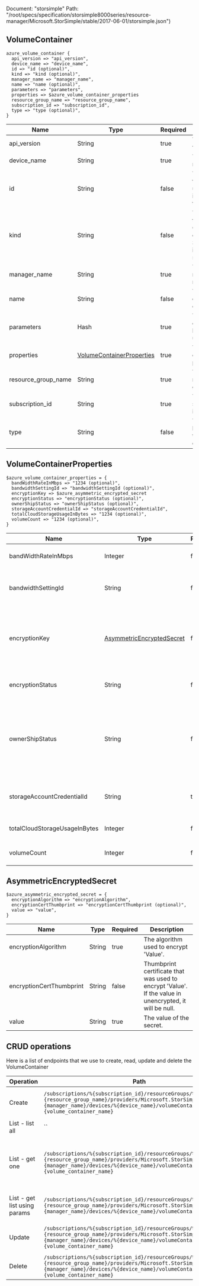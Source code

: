 Document: "storsimple"
Path: "/root/specs/specification/storsimple8000series/resource-manager/Microsoft.StorSimple/stable/2017-06-01/storsimple.json")

## VolumeContainer

```puppet
azure_volume_container {
  api_version => "api_version",
  device_name => "device_name",
  id => "id (optional)",
  kind => "kind (optional)",
  manager_name => "manager_name",
  name => "name (optional)",
  parameters => "parameters",
  properties => $azure_volume_container_properties
  resource_group_name => "resource_group_name",
  subscription_id => "subscription_id",
  type => "type (optional)",
}
```

| Name        | Type           | Required       | Description       |
| ------------- | ------------- | ------------- | ------------- |
|api_version | String | true | The api version |
|device_name | String | true | The device name |
|id | String | false | The path ID that uniquely identifies the object. |
|kind | String | false | The Kind of the object. Currently only Series8000 is supported |
|manager_name | String | true | The manager name |
|name | String | false | The name of the object. |
|parameters | Hash | true | The volume container to be added or updated. |
|properties | [VolumeContainerProperties](#volumecontainerproperties) | true | The volume container properties. |
|resource_group_name | String | true | The resource group name |
|subscription_id | String | true | The subscription id |
|type | String | false | The hierarchical type of the object. |
        
## VolumeContainerProperties

```puppet
$azure_volume_container_properties = {
  bandWidthRateInMbps => "1234 (optional)",
  bandwidthSettingId => "bandwidthSettingId (optional)",
  encryptionKey => $azure_asymmetric_encrypted_secret
  encryptionStatus => "encryptionStatus (optional)",
  ownerShipStatus => "ownerShipStatus (optional)",
  storageAccountCredentialId => "storageAccountCredentialId",
  totalCloudStorageUsageInBytes => "1234 (optional)",
  volumeCount => "1234 (optional)",
}
```

| Name        | Type           | Required       | Description       |
| ------------- | ------------- | ------------- | ------------- |
|bandWidthRateInMbps | Integer | false | The bandwidth-rate set on the volume container. |
|bandwidthSettingId | String | false | The ID of the bandwidth setting associated with the volume container. |
|encryptionKey | [AsymmetricEncryptedSecret](#asymmetricencryptedsecret) | false | The key used to encrypt data in the volume container. It is required when property 'EncryptionStatus' is 'Enabled'. |
|encryptionStatus | String | false | The flag to denote whether encryption is enabled or not. |
|ownerShipStatus | String | false | The owner ship status of the volume container. Only when the status is 'NotOwned', the delete operation on the volume container is permitted. |
|storageAccountCredentialId | String | true | The path ID of storage account associated with the volume container. |
|totalCloudStorageUsageInBytes | Integer | false | The total cloud storage for the volume container. |
|volumeCount | Integer | false | The number of volumes in the volume Container. |
        
## AsymmetricEncryptedSecret

```puppet
$azure_asymmetric_encrypted_secret = {
  encryptionAlgorithm => "encryptionAlgorithm",
  encryptionCertThumbprint => "encryptionCertThumbprint (optional)",
  value => "value",
}
```

| Name        | Type           | Required       | Description       |
| ------------- | ------------- | ------------- | ------------- |
|encryptionAlgorithm | String | true | The algorithm used to encrypt 'Value'. |
|encryptionCertThumbprint | String | false | Thumbprint certificate that was used to encrypt 'Value'. If the value in unencrypted, it will be null. |
|value | String | true | The value of the secret. |



## CRUD operations

Here is a list of endpoints that we use to create, read, update and delete the VolumeContainer

| Operation | Path | Verb | Description | OperationID |
| ------------- | ------------- | ------------- | ------------- | ------------- |
|Create|`/subscriptions/%{subscription_id}/resourceGroups/%{resource_group_name}/providers/Microsoft.StorSimple/managers/%{manager_name}/devices/%{device_name}/volumeContainers/%{volume_container_name}`|Put|Creates or updates the volume container.|VolumeContainers_CreateOrUpdate|
|List - list all|``||||
|List - get one|`/subscriptions/%{subscription_id}/resourceGroups/%{resource_group_name}/providers/Microsoft.StorSimple/managers/%{manager_name}/devices/%{device_name}/volumeContainers/%{volume_container_name}`|Get|Gets the properties of the specified volume container name.|VolumeContainers_Get|
|List - get list using params|`/subscriptions/%{subscription_id}/resourceGroups/%{resource_group_name}/providers/Microsoft.StorSimple/managers/%{manager_name}/devices/%{device_name}/volumeContainers`|Get|Gets all the volume containers in a device.|VolumeContainers_ListByDevice|
|Update|`/subscriptions/%{subscription_id}/resourceGroups/%{resource_group_name}/providers/Microsoft.StorSimple/managers/%{manager_name}/devices/%{device_name}/volumeContainers/%{volume_container_name}`|Put|Creates or updates the volume container.|VolumeContainers_CreateOrUpdate|
|Delete|`/subscriptions/%{subscription_id}/resourceGroups/%{resource_group_name}/providers/Microsoft.StorSimple/managers/%{manager_name}/devices/%{device_name}/volumeContainers/%{volume_container_name}`|Delete|Deletes the volume container.|VolumeContainers_Delete|